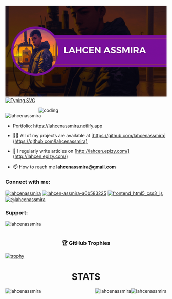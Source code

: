![MasterHead](https://github.com/lahcenassmira/lahcenassmira/blob/main/Purple%20Modern%20Gaming%20Youtube%20Banner.gif)
[![Typing SVG](https://readme-typing-svg.demolab.com?font=Rubik+Burned&weight=900&size=57&duration=4997&pause=1000&center=true&vCenter=true&random=false&width=500&height=100&lines=LAHCEN+ASSMIRA;Web+developer)](https://git.io/typing-svg)

<img align="right" alt="coding" width="400px" src="https://raw.githubusercontent.com/gist/vininjr/d29bb07bdadb41e4b0923bc8fa748b1a/raw/88f20c9d749d756be63f22b09f3c4ac570bc5101/programming.gif">

<p align="left"> <img src="https://komarev.com/ghpvc/?username=lahcenassmira&label=Profile%20views&color=0e75b6&style=flat" alt="lahcenassmira" /> </p>




- Portfolio: https://lahcenassmira.netlify.app
- 👨‍💻 All of my projects are available at [https://github.com/lahcenassmira](https://github.com/lahcenassmira)

- 📝 I regularly write articles on [http://lahcen.epizy.com/](http://lahcen.epizy.com/)

- 📫 How to reach me **lahcenassmira@gmail.com**

<h3 align="left">Connect with me:</h3>
<p align="left">
<a href="https://twitter.com/lahcenassmira" target="blank"><img align="center" src="https://raw.githubusercontent.com/rahuldkjain/github-profile-readme-generator/master/src/images/icons/Social/twitter.svg" alt="lahcenassmira" height="30" width="40" /></a>
<a href="https://linkedin.com/in/lahcen-assmira-a6b583225" target="blank"><img align="center" src="https://raw.githubusercontent.com/rahuldkjain/github-profile-readme-generator/master/src/images/icons/Social/linked-in-alt.svg" alt="lahcen-assmira-a6b583225" height="30" width="40" /></a>
<a href="https://instagram.com/frontend_html5_css3_js" target="blank"><img align="center" src="https://raw.githubusercontent.com/rahuldkjain/github-profile-readme-generator/master/src/images/icons/Social/instagram.svg" alt="frontend_html5_css3_js" height="30" width="40" /></a>
<a href="https://medium.com/@lahcenassmira" target="blank"><img align="center" src="https://raw.githubusercontent.com/rahuldkjain/github-profile-readme-generator/master/src/images/icons/Social/medium.svg" alt="@lahcenassmira" height="30" width="40" /></a>
</p>



<h3 align="left">Support:</h3>
<p><a href="https://www.buymeacoffee.com/lahcenassmira" > <img align="left" src="https://cdn.buymeacoffee.com/buttons/v2/default-yellow.png" height="50" width="210" alt="lahcenassmira" /></a></p><br><br>
                                 <h3 align="center">🏆 GitHub Trophies</h3>

   [![trophy](https://github-profile-trophy.vercel.app/?username=lahcenassmira&theme=onedark)](https://github.com/ryo-ma/github-profile-trophy)
                                          <h1 align="center">STATS</h1>
<img  align="right" src="https://github-readme-stats.vercel.app/api/top-langs?username=lahcenassmira&show_icons=true&locale=en&layout=compact" alt="lahcenassmira" />

<img   src="https://github-readme-stats.vercel.app/api?username=lahcenassmira&show_icons=true&locale=en" alt="lahcenassmira" />

<img align="right" src="https://github-readme-streak-stats.herokuapp.com/?user=lahcenassmira&" alt="lahcenassmira" />
 
